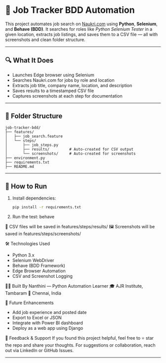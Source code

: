 # 🧪 Job Tracker BDD Automation

This project automates job search on [Naukri.com](https://www.naukri.com) using **Python**, **Selenium**, and **Behave (BDD)**. It searches for roles like *Python Selenium Tester* in a given location, extracts job listings, and saves them to a CSV file — all with screenshots and clean folder structure.

---

## 🔍 What It Does

- Launches Edge browser using Selenium
- Searches Naukri.com for jobs by role and location
- Extracts job title, company name, location, and description
- Saves results to a timestamped CSV file
- Captures screenshots at each step for documentation

---

## 📁 Folder Structure


```
job-tracker-bdd/
├── features/
│   ├── job_search.feature
│   └── steps/
│       ├── job_steps.py
│       ├── results/         # Auto-created for CSV output
│       └── screenshots/     # Auto-created for screenshots
├── environment.py
├── requirements.txt
├── README.md
```

---

## 🚀 How to Run

1. Install dependencies:
   ```bash
   pip install -r requirements.txt

2. Run the test:
    behave

📂 CSV files will be saved in features/steps/results/
🖼️ Screenshots will be saved in features/steps/screenshots/


🛠 Technologies Used
- Python 3.x
- Selenium WebDriver
- Behave (BDD Framework)
- Edge Browser Automation
- CSV and Screenshot Logging

👩‍💻 Built By
Nanthini — Python Automation Learner
🎓 AJR Institute, Tambaram
📍 Chennai, India

📌 Future Enhancements
- Add job experience and posted date
- Export to Excel or JSON
- Integrate with Power BI dashboard
- Deploy as a web app using Django


📣 Feedback & Support
If you found this project helpful, feel free to ⭐ star the repo and share your thoughts.
For suggestions or collaboration, reach out via LinkedIn or GitHub Issues.

---
